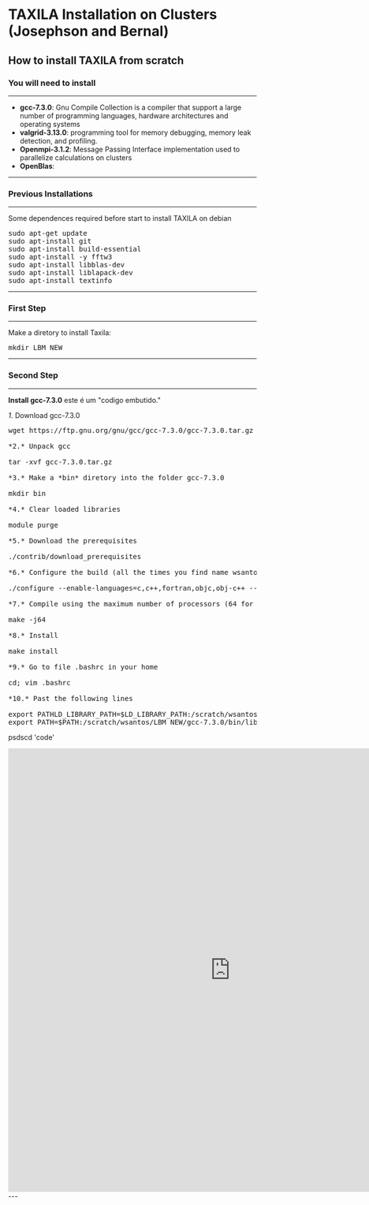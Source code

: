 # TAXILA Installation on Clusters (Josephson and Bernal)
## How to install TAXILA from scratch

### You will need to install 
---
- **gcc-7.3.0**: Gnu Compile Collection is a compiler that support a large number of programming languages, hardware architectures and operating systems
- **valgrid-3.13.0**: programming tool for memory debugging, memory leak detection, and profiling.
- **Openmpi-3.1.2**: Message Passing Interface implementation used to parallelize calculations on clusters 
- **OpenBlas**: 
---


### Previous Installations 
---
Some dependences required before start to install TAXILA on debian

<pre>
sudo apt-get update
sudo apt-install git
sudo apt-install build-essential
sudo apt-install -y fftw3
sudo apt-install libblas-dev
sudo apt-install liblapack-dev
sudo apt-install textinfo
</pre>
---
### First Step

---
Make a diretory to install Taxila: 
<pre>
mkdir LBM_NEW
</pre>
---
### Second Step

---
**Install gcc-7.3.0**
este é um "codigo embutido."

*1.* Download gcc-7.3.0
<pre>
wget https://ftp.gnu.org/gnu/gcc/gcc-7.3.0/gcc-7.3.0.tar.gz

*2.* Unpack gcc

tar -xvf gcc-7.3.0.tar.gz

*3.* Make a *bin* diretory into the folder gcc-7.3.0

mkdir bin

*4.* Clear loaded libraries

module purge

*5.* Download the prerequisites

./contrib/download_prerequisites

*6.* Configure the build (all the times you find name wsantos, replace by your diretory name on scratch)

./configure --enable-languages=c,c++,fortran,objc,obj-c++ --prefix=/scratch/wsantos/LBM_NEW/gcc-7.3.0/bin --disable-multilib

*7.* Compile using the maximum number of processors (64 for AMD nodes and 28 dor Intel nodes)

make -j64

*8.* Install

make install

*9.* Go to file .bashrc in your home

cd; vim .bashrc

*10.* Past the following lines

export PATHLD_LIBRARY_PATH=$LD_LIBRARY_PATH:/scratch/wsantos/LBM_NEW/gcc-7.3.0/bin/lib64
export PATH=$PATH:/scratch/wsantos/LBM_NEW/gcc-7.3.0/bin/lib64
</pre>

psdscd 'code'

<iframe src="https://code.com" frameBorder="0" width="900" scrolling="no" height="900" height="900"></iframe>
---
